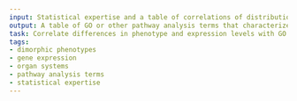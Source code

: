 ```yaml
---
input: Statistical expertise and a table of correlations of distribution of phenotype in organ systems with expression of genes in the organs
output: A table of GO or other pathway analysis terms that characterize the sexually dimorphic phenotypes or changes in gene expression
task: Correlate differences in phenotype and expression levels with GO terms
tags:
- dimorphic phenotypes
- gene expression
- organ systems
- pathway analysis terms
- statistical expertise
---
```

